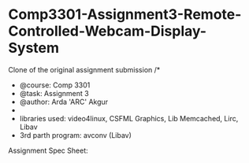# Comp3301-Assignment3-Remote-Controlled-Webcam-Display-System
Clone of the original assignment submission
/*
 * @course: Comp 3301
 * @task: Assignment 3
 * @author: Arda 'ARC' Akgur
 * 
 * libraries used: video4linux,  CSFML Graphics, Lib Memcached, Lirc, Libav
 * 3rd parth program: avconv (Libav)
 
 Assignment Spec Sheet:
 
